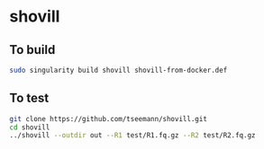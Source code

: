 # shovill


## To build
```bash
sudo singularity build shovill shovill-from-docker.def
```

## To test 
```bash
git clone https://github.com/tseemann/shovill.git
cd shovill
../shovill --outdir out --R1 test/R1.fq.gz --R2 test/R2.fq.gz
```
